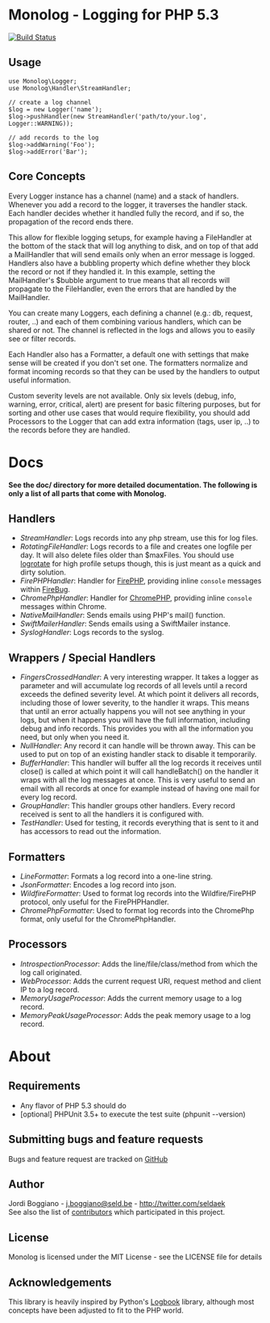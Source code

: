 Monolog - Logging for PHP 5.3
=============================

[![Build Status](https://secure.travis-ci.org/Seldaek/monolog.png)](http://travis-ci.org/Seldaek/monolog)

Usage
-----

    use Monolog\Logger;
    use Monolog\Handler\StreamHandler;

    // create a log channel
    $log = new Logger('name');
    $log->pushHandler(new StreamHandler('path/to/your.log', Logger::WARNING));

    // add records to the log
    $log->addWarning('Foo');
    $log->addError('Bar');

Core Concepts
-------------

Every Logger instance has a channel (name) and a stack of handlers. Whenever you add a record to the logger, it traverses the handler stack. Each handler decides whether it handled fully the record, and if so, the propagation of the record ends there.

This allow for flexible logging setups, for example having a FileHandler at the bottom of the stack that will log anything to disk, and on top of that add a MailHandler that will send emails only when an error message is logged. Handlers also have a bubbling property which define whether they block the record or not if they handled it. In this example, setting the MailHandler's $bubble argument to true means that all records will propagate to the FileHandler, even the errors that are handled by the MailHandler.

You can create many Loggers, each defining a channel (e.g.: db, request, router, ..) and each of them combining various handlers, which can be shared or not. The channel is reflected in the logs and allows you to easily see or filter records.

Each Handler also has a Formatter, a default one with settings that make sense will be created if you don't set one. The formatters normalize and format incoming records so that they can be used by the handlers to output useful information.

Custom severity levels are not available. Only six levels (debug, info, warning, error, critical, alert) are present for basic filtering purposes, but for sorting and other use cases that would require flexibility, you should add Processors to the Logger that can add extra information (tags, user ip, ..) to the records before they are handled.

Docs
====

**See the doc/ directory for more detailed documentation. The following is only a list of all parts that come with Monolog.**

Handlers
--------

- _StreamHandler_: Logs records into any php stream, use this for log files.
- _RotatingFileHandler_: Logs records to a file and creates one logfile per day. It will also delete files older than $maxFiles. You should use [logrotate](http://linuxcommand.org/man_pages/logrotate8.html) for high profile setups though, this is just meant as a quick and dirty solution.
- _FirePHPHandler_: Handler for [FirePHP](http://www.firephp.org/), providing inline `console` messages within [FireBug](http://getfirebug.com/).
- _ChromePhpHandler_: Handler for [ChromePHP](http://www.chromephp.com/), providing inline `console` messages within Chrome.
- _NativeMailHandler_: Sends emails using PHP's mail() function.
- _SwiftMailerHandler_: Sends emails using a SwiftMailer instance.
- _SyslogHandler_: Logs records to the syslog.

Wrappers / Special Handlers
---------------------------

- _FingersCrossedHandler_: A very interesting wrapper. It takes a logger as parameter and will accumulate log records of all levels until a record exceeds the defined severity level. At which point it delivers all records, including those of lower severity, to the handler it wraps. This means that until an error actually happens you will not see anything in your logs, but when it happens you will have the full information, including debug and info records. This provides you with all the information you need, but only when you need it.
- _NullHandler_: Any record it can handle will be thrown away. This can be used to put on top of an existing handler stack to disable it temporarily.
- _BufferHandler_: This handler will buffer all the log records it receives until close() is called at which point it will call handleBatch() on the handler it wraps with all the log messages at once. This is very useful to send an email with all records at once for example instead of having one mail for every log record.
- _GroupHandler_: This handler groups other handlers. Every record received is sent to all the handlers it is configured with.
- _TestHandler_: Used for testing, it records everything that is sent to it and has accessors to read out the information.

Formatters
----------

- _LineFormatter_: Formats a log record into a one-line string.
- _JsonFormatter_: Encodes a log record into json.
- _WildfireFormatter_: Used to format log records into the Wildfire/FirePHP protocol, only useful for the FirePHPHandler.
- _ChromePhpFormatter_: Used to format log records into the ChromePhp format, only useful for the ChromePhpHandler.

Processors
----------

- _IntrospectionProcessor_: Adds the line/file/class/method from which the log call originated.
- _WebProcessor_: Adds the current request URI, request method and client IP to a log record.
- _MemoryUsageProcessor_: Adds the current memory usage to a log record.
- _MemoryPeakUsageProcessor_: Adds the peak memory usage to a log record.

About
=====

Requirements
------------

- Any flavor of PHP 5.3 should do
- [optional] PHPUnit 3.5+ to execute the test suite (phpunit --version)

Submitting bugs and feature requests
------------------------------------

Bugs and feature request are tracked on [GitHub](https://github.com/Seldaek/monolog/issues)

Author
------

Jordi Boggiano - <j.boggiano@seld.be> - <http://twitter.com/seldaek><br />
See also the list of [contributors](https://github.com/Seldaek/monolog/contributors) which participated in this project.

License
-------

Monolog is licensed under the MIT License - see the LICENSE file for details

Acknowledgements
----------------

This library is heavily inspired by Python's [Logbook](http://packages.python.org/Logbook/) library, although most concepts have been adjusted to fit to the PHP world.
